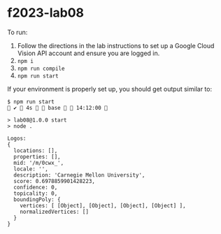 # f2023-lab08

To run:
1. Follow the directions in the lab instructions to set up a Google Cloud Vision API account and ensure you are logged in.
1. `npm i`
1. `npm run compile`
1. `npm run start`

If your environment is properly set up, you should get output similar to:

```
$ npm run start                                                                                                       ✔  4s   base   14:12:00  

> lab08@1.0.0 start
> node .

Logos:
{
  locations: [],
  properties: [],
  mid: '/m/0cwx_',
  locale: '',
  description: 'Carnegie Mellon University',
  score: 0.6978859901428223,
  confidence: 0,
  topicality: 0,
  boundingPoly: {
    vertices: [ [Object], [Object], [Object], [Object] ],
    normalizedVertices: []
  }
}
```